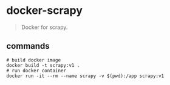 # docker-scrapy
> Docker for scrapy.

## commands
```shell
# build docker image
docker build -t scrapy:v1 .
# run docker container
docker run -it --rm --name scrapy -v $(pwd):/app scrapy:v1
```